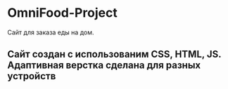# OmniFood-Project
Сайт для заказа еды на дом.
## Сайт создан с использованим CSS, HTML, JS. Адаптивная верстка сделана для разных устройств
